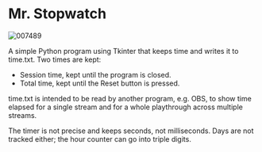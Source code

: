 # Mr. Stopwatch

![007489](https://user-images.githubusercontent.com/8432212/120903761-0b886380-c616-11eb-868f-05fd21d9f76d.png)

A simple Python program using Tkinter that keeps time and writes it to time.txt. Two times are kept:
- Session time, kept until the program is closed.
- Total time, kept until the Reset button is pressed.

time.txt is intended to be read by another program, e.g. OBS, to show time elapsed for a single stream and for a whole playthrough across multiple streams.

The timer is not precise and keeps seconds, not milliseconds. Days are not tracked either; the hour counter can go into triple digits.
